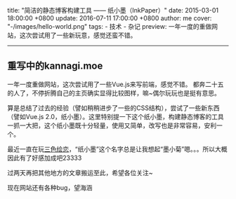 title: "简洁的静态博客构建工具 —— 纸小墨（InkPaper）"
date: 2015-03-01 18:00:00 +0800
update: 2016-07-11 17:00:00 +0800
author: me
cover: "-/images/hello-world.png"
tags:
    - 技术
    - 杂记
preview: 一年一度的重做网站，这次尝试用了一些新玩意，感觉还蛮不错。

---

## 重写中的kannagi.moe

一年一度重做网站，这次尝试用了一些Vue.js来写前端，感觉不错。
都奔二十五的人了，不停折腾自己的主页确实显得比较图样，嘛~偶尔玩玩也是挺有意思。

算是总结了过去的经验（譬如稍稍进步了一些的CSS结构），尝试了一些新东西（譬如Vue.js 2.0，纸小墨）。这里特别提一下这个纸小墨，构建静态博客的工具一抓一大把，这个纸小墨既十分轻量，使用又简单，改写也是非常容易，安利一个。

最近一直在玩[三色绘恋](http://www.chole.io/)，“纸小墨”这个名字总是让我想起“墨小菊”嗯。。。所以大概因此有了好感加成吧23333

过两天再把其他地方的文章搬运至此，希望各位关注~

现在网站还有各种bug，望海涵
